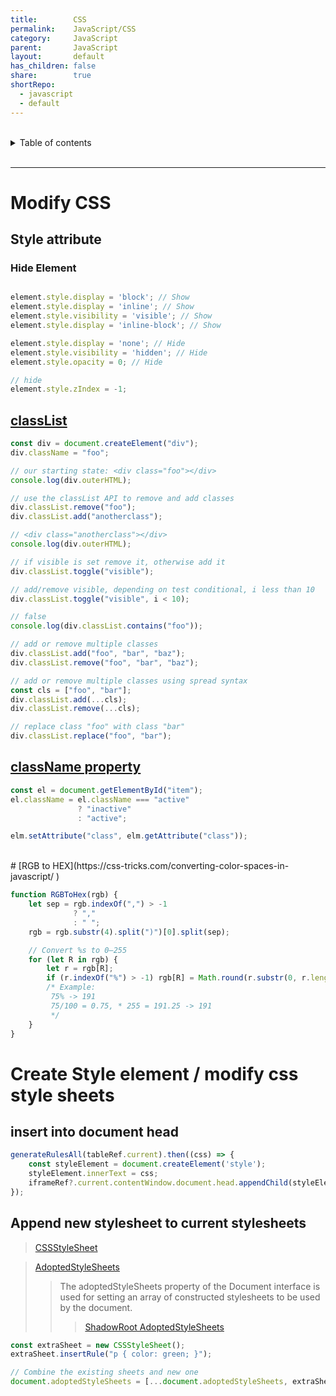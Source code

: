 ```yaml
---
title:        CSS
permalink:    JavaScript/CSS
category:     JavaScript
parent:       JavaScript
layout:       default
has_children: false
share:        true
shortRepo:
  - javascript
  - default                
---
```



<br/>                

<details markdown="block">                      
<summary>                      
Table of contents                      
</summary>                      
{: .text-delta }                      
1. TOC                      
{:toc}                      
</details>                      

<br/>                      

***     

# Modify CSS

## Style attribute

### Hide Element

```javascript    

element.style.display = 'block'; // Show
element.style.display = 'inline'; // Show
element.style.visibility = 'visible'; // Show
element.style.display = 'inline-block'; // Show

element.style.display = 'none'; // Hide
element.style.visibility = 'hidden'; // Hide  
element.style.opacity = 0; // Hide  

// hide 
element.style.zIndex = -1;    
```    

## [classList](https://developer.mozilla.org/en-US/docs/Web/API/Element/classList)

```javascript    
const div = document.createElement("div");
div.className = "foo";

// our starting state: <div class="foo"></div>    
console.log(div.outerHTML);

// use the classList API to remove and add classes    
div.classList.remove("foo");
div.classList.add("anotherclass");

// <div class="anotherclass"></div>    
console.log(div.outerHTML);

// if visible is set remove it, otherwise add it    
div.classList.toggle("visible");

// add/remove visible, depending on test conditional, i less than 10    
div.classList.toggle("visible", i < 10);

// false    
console.log(div.classList.contains("foo"));

// add or remove multiple classes    
div.classList.add("foo", "bar", "baz");
div.classList.remove("foo", "bar", "baz");

// add or remove multiple classes using spread syntax    
const cls = ["foo", "bar"];
div.classList.add(...cls);
div.classList.remove(...cls);

// replace class "foo" with class "bar"    
div.classList.replace("foo", "bar");    
```    

## [className property](https://developer.mozilla.org/en-US/docs/Web/API/Element/className)

```javascript    
const el = document.getElementById("item");
el.className = el.className === "active"
               ? "inactive"
               : "active";

elm.setAttribute("class", elm.getAttribute("class"));    
```    

<br/>      
# [RGB to HEX](https://css-tricks.com/converting-color-spaces-in-javascript/  )    

```javascript      
function RGBToHex(rgb) {
    let sep = rgb.indexOf(",") > -1
              ? ","
              : " ";
    rgb = rgb.substr(4).split(")")[0].split(sep);

    // Convert %s to 0–255      
    for (let R in rgb) {
        let r = rgb[R];
        if (r.indexOf("%") > -1) rgb[R] = Math.round(r.substr(0, r.length - 1) / 100 * 255);
        /* Example:      
         75% -> 191      
         75/100 = 0.75, * 255 = 191.25 -> 191      
         */
    }
}
```      

# Create Style element / modify css style sheets

## insert into document head

```javascript      
generateRulesAll(tableRef.current).then((css) => {
    const styleElement = document.createElement('style');
    styleElement.innerText = css;
    iframeRef?.current.contentWindow.document.head.appendChild(styleElement);
});      
```  

## Append new stylesheet to current stylesheets

> [CSSStyleSheet](https://developer.mozilla.org/en-US/docs/Web/API/CSSStyleSheet)

> [AdoptedStyleSheets ](https://developer.mozilla.org/en-US/docs/Web/API/Document/adoptedStyleSheets)
>> The adoptedStyleSheets property of the Document interface is used for setting an array of constructed stylesheets to be used by the document.
>>> [ShadowRoot AdoptedStyleSheets](https://developer.mozilla.org/en-US/docs/Web/API/ShadowRoot/adoptedStyleSheets)

```javascript
const extraSheet = new CSSStyleSheet();
extraSheet.insertRule("p { color: green; }");

// Combine the existing sheets and new one
document.adoptedStyleSheets = [...document.adoptedStyleSheets, extraSheet];

```